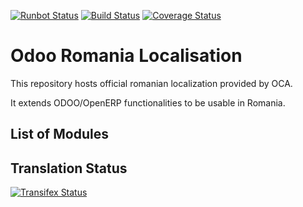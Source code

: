 [![Runbot Status](https://runbot.odoo-community.org/runbot/badge/flat/177/8.0.svg)](https://runbot.odoo-community.org/runbot/repo/github-com-oca-l10n-romania-177)
[![Build Status](https://travis-ci.org/OCA/l10n-romania.svg?branch=8.0)](https://travis-ci.org/OCA/l10n-romania)
[![Coverage Status](https://coveralls.io/repos/OCA/l10n-romania/badge.svg?branch=8.0)](https://coveralls.io/r/OCA/l10n-romania?branch=8.0)

Odoo Romania Localisation
=========================

This repository hosts official romanian localization provided by OCA.

It extends ODOO/OpenERP functionalities to be usable in Romania.


List of Modules
---------------

[//]: # (addons)
[//]: # (end addons)

Translation Status
------------------
[![Transifex Status](https://www.transifex.com/projects/p/OCA-l10n-romania-8-0/chart/image_png)](https://www.transifex.com/projects/p/OCA-l10n-romania-8-0)
